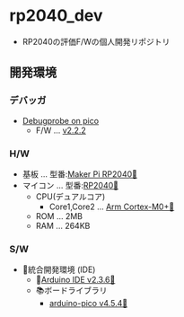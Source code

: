 # rp2040_dev

- RP2040の評価F/Wの個人開発リポジトリ

## 開発環境

### デバッガ

- [Debugprobe on pico](https://www.raspberrypi.com/documentation/microcontrollers/debug-probe.html)
  - F/W ... [v2.2.2](https://github.com/raspberrypi/debugprobe/releases/tag/debugprobe-v2.2.2)

### H/W

- 基板 ... 型番:[Maker Pi RP2040🔗](https://www.cytron.io/p-maker-pi-rp2040-simplifying-robotics-with-raspberry-pi-rp2040)
- マイコン ... 型番:[RP2040🔗](https://www.raspberrypi.com/products/rp2040/)
  - CPU(デュアルコア)
    - Core1,Core2 ... [Arm Cortex-M0+🔗](https://www.arm.com/ja/products/silicon-ip-cpu/cortex-m/cortex-m0-plus)
  - ROM ... 2MB
  - RAM ... 264KB

### S/W

- 📍統合開発環境 (IDE)
  - 📍[Arduino IDE v2.3.6🔗](https://github.com/arduino/arduino-ide/releases/tag/2.3.6)
  - 📚ボードライブラリ
    - [arduino-pico v4.5.4🔗](https://github.com/earlephilhower/arduino-pico/releases/tag/4.5.4)
